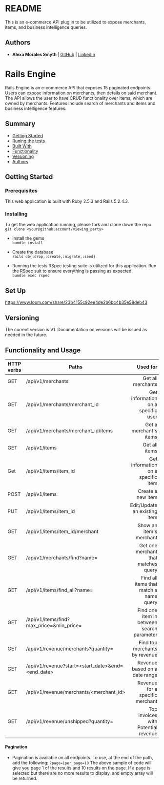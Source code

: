 # README
This is an e-commerce API plug in to be utilized to expose merchants, items, and business intelligence queries.

  ## Authors
  - **Alexa Morales Smyth**
  | [GitHub](https://github.com/amsmyth1) |
  [LinkedIn](https://linkedin.com/alexamorales)

# Rails Engine

  Rails Engine is an e-commerce API that exposes 15 paginated endpoints. Users can expose information on merchants, then details on said merchant. The API allows the user to have CRUD functionality over Items, which are owned by merchants. Features include search of merchants and items and business intelligence features.

## Summary

  - [Getting Started](#getting-started)
  - [Runing the tests](#running-the-tests)
  - [Built With](#built-with)
  - [Functionality](#functionality)
  - [Versioning](#versioning)
  - [Authors](#authors)

## Getting Started
### Prerequisites

  This web application is built with Ruby 2.5.3 and Rails 5.2.4.3.

### Installing

  To get the web application running, please fork and clone down the repo.  
`git clone <your@github.account/viewing_party>`

- Install the gems  
`bundle install`

- Create the database  
`rails db{:drop,:create,:migrate,:seed}`

 - Running the tests
RSpec testing suite is utilized for this application. Run the RSpec suit to ensure everything is passing as expected.  
`bundle exec rspec`


## Set Up
https://www.loom.com/share/23b4155c92ee4de2b6bc4b35e58deb43

## Versioning

  The current version is V1. Documentation on versions will be issued as needed in the future.

## Functionality and Usage

| HTTP verbs | Paths  | Used for |
| ---------- | ------ | --------:|
| GET | /api/v1/merchants| Get all merchants|
| GET | /api/v1/merchants/merchant_id   | Get information on a specific user |
| GET | /api/v1/merchants/merchant_id/items   | Get a merchant's items|
| GET | /api/v1/items | Get all items |
| Get | /api/v1/items/item_id | Get information on a specific item |
| POST | /api/v1/items | Create a new item |
| PUT | /api/v1/items/item_id | Edit/Update an existing item |
| GET | /api/v1/items/item_id/merchant | Show an item's merchant |
| GET | /api/v1/merchants/find?name=<query> | Get one merchant that matches query |
| GET | /api/v1/items/find_all?name=<query>| Find all items that match a name query |
| GET | /api/v1/items/find?max_price=<num>&min_price=<num> | Find one item in between search parameter |
| GET | /api/v1/revenue/merchants?quantity=<num> | Find top <num> merchants by revenue |
| GET | /api/v1/revenue?start=<start_date>&end=<end_date> | Revenue based on a date range |
| GET | /api/v1/revenue/merchants/<merchant_id> | Revenue for a specific merchant |
| GET | /api/v1/revenue/unshipped?quantity=<num> | Top invoices with Potential revenue |
  
 #### Pagination
- Pagination is available on all endpoints. To use, at the end of the path, add the following:
  `?page=1per_page=10`
The above sample of code will give you page 1 of the results and 10 results on the page. If a page is selected but there are no more results to display, and empty array will be returned.
